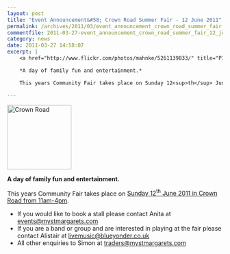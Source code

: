 ```yaml
---
layout: post
title: "Event Announcement&#58; Crown Road Summer Fair - 12 June 2011"
permalink: /archives/2011/03/event_announcement_crown_road_summer_fair_12_june.html
commentfile: 2011-03-27-event_announcement_crown_road_summer_fair_12_june
category: news
date: 2011-03-27 14:58:07
excerpt: |
    <a href="http://www.flickr.com/photos/mahnke/5261139833/" title="P1090406 by Peter M, on Flickr"><img src="/assets/images/2011/5261139833_5fdc79856a_m.jpg" width="150" class="photo right" alt="Crown Road" /></a>

    *A day of family fun and entertainment.*

    This years Community Fair takes place on Sunday 12<sup>th</sup> June 2011 in Crown Road from 11am-4pm.

---
```


<a href="http://www.flickr.com/photos/mahnke/5261139833/" title="P1090406 by Peter M, on Flickr"><img src="/assets/images/2011/5261139833_5fdc79856a_m.jpg" width="150" class="photo right" alt="Crown Road" /></a>

**A day of family fun and entertainment.**

This years Community Fair takes place on [Sunday 12<sup>th</sup> June 2011 in Crown Road from 11am-4pm](https://stmargarets.london/event/fair/200705142754).

-   If you would like to book a stall please contact Anita at <events@mystmargarets.com>
-   If you are a band or group and are interested in playing at the fair please contact Alistair at <livemusic@blueyonder.co.uk>
-   All other enquiries to Simon at <traders@mystmargarets.com>
